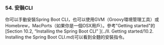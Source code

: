 ### 54. 安裝CLI

你可以手動安裝Spring Boot CLI，也可以使用GVM（Groovy環境管理工具）或Homebrew，MacPorts（如果你是一個OSX用戶）。參考"Getting started"的[Section 10.2, “Installing the Spring Boot CLI” ](../II. Getting started/10.2. Installing the Spring Boot CLI.md)可以看到全麵的安裝指令。
